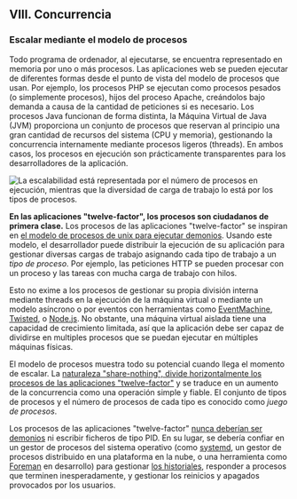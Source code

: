 ## VIII. Concurrencia

### Escalar mediante el modelo de procesos

Todo programa de ordenador, al ejecutarse, se encuentra representado en memoria por uno o más procesos. Las aplicaciones web se pueden ejecutar de diferentes formas desde el punto de vista del modelo de procesos que usan. Por ejemplo, los procesos PHP se ejecutan como procesos pesados (o simplemente procesos), hijos del proceso Apache, creándolos bajo demanda a causa de la cantidad de peticiones si es necesario. Los procesos Java funcionan de forma distinta, la Máquina Virtual de Java (JVM) proporciona un conjunto de procesos que reservan al principio una gran cantidad de recursos del sistema (CPU y memoria), gestionando la concurrencia internamente mediante procesos ligeros (threads). En ambos casos, los procesos en ejecución son prácticamente transparentes para los desarrolladores de la aplicación.

![La escalabilidad está representada por el número de procesos en ejecución, mientras que la diversidad de carga de trabajo lo está por los tipos de procesos.](/images/process-types.png)

**En las aplicaciones "twelve-factor", los procesos son ciudadanos de primera clase.** Los procesos de las aplicaciones "twelve-factor" se inspiran en [el modelo de procesos de unix para ejecutar demonios](https://adam.herokuapp.com/past/2011/5/9/applying_the_unix_process_model_to_web_apps/). Usando este modelo, el desarrollador puede distribuir la ejecución de su aplicación para gestionar diversas cargas de trabajo asignando cada tipo de trabajo a un _tipo de proceso_. Por ejemplo, las peticiones HTTP se pueden procesar con un proceso y las tareas con mucha carga de trabajo con hilos.

Esto no exime a los procesos de gestionar su propia división interna mediante threads en la ejecución de la máquina virtual o mediante un modelo asíncrono o por eventos con herramientas como [EventMachine](https://github.com/eventmachine/eventmachine), [Twisted](http://twistedmatrix.com/trac/), o [Node.js](http://nodejs.org/). No obstante, una máquina virtual aislada tiene una capacidad de crecimiento limitada, así que la aplicación debe ser capaz de dividirse en multiples procesos que se puedan ejecutar en múltiples máquinas físicas.

El modelo de procesos muestra todo su potencial cuando llega el momento de escalar. La [naturaleza "share-nothing", divide horizontalmente los procesos de las aplicaciones "twelve-factor"](./processes) y se traduce en un aumento de la concurrencia como una operación simple y fiable. El conjunto de tipos de procesos y el número de procesos de cada tipo es conocido como _juego de procesos_.

Los procesos de las aplicaciones "twelve-factor" [nunca deberían ser demonios](https://dustin.sallings.org/2010/02/28/running-processes.html) ni escribir ficheros de tipo PID. En su lugar, se debería confiar en un gestor de procesos del sistema operativo (como [systemd](https://www.freedesktop.org/wiki/Software/systemd/), un gestor de procesos distribuido en una plataforma en la nube, o una herramienta como [Foreman](http://blog.daviddollar.org/2011/05/06/introducing-foreman.html) en desarrollo) para gestionar [los historiales](./logs), responder a procesos que terminen inesperadamente, y gestionar los reinicios y apagados provocados por los usuarios.
